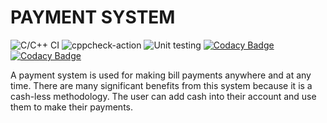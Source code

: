 # PAYMENT SYSTEM

![C/C++ CI](https://github.com/99002479/Test/workflows/C/C++%20CI/badge.svg)
![cppcheck-action](https://github.com/99002479/Test/workflows/cppcheck-action/badge.svg)
![Unit testing](https://github.com/99002479/Test/workflows/Unit%20testing/badge.svg)
[![Codacy Badge](https://api.codacy.com/project/badge/Grade/af14c85ceb8e422c907c8b0925509ed8)](https://app.codacy.com/gh/99002479/Mini-Project-Payment?utm_source=github.com&utm_medium=referral&utm_content=99002479/Mini-Project-Payment&utm_campaign=Badge_Grade)
[![Codacy Badge](https://api.codacy.com/project/badge/Grade/af14c85ceb8e422c907c8b0925509ed8)](https://app.codacy.com/gh/99002479/Mini-Project-Payment?utm_source=github.com&utm_medium=referral&utm_content=99002479/Mini-Project-Payment&utm_campaign=Badge_Grade)

A payment system is used for making bill payments anywhere and at any time. 
There are many significant benefits from this system because it is a cash-less methodology. 
The user can add cash into their account and use them to make their payments.
